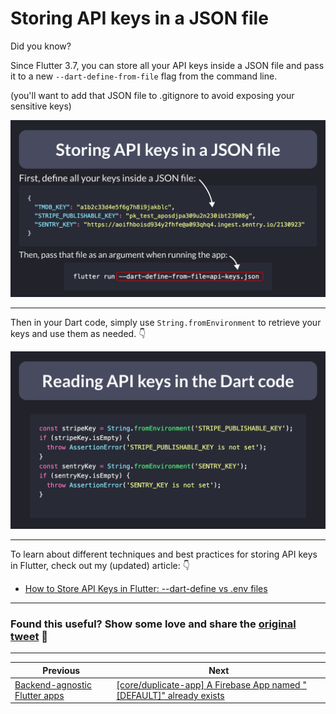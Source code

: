# Storing API keys in a JSON file

Did you know?

Since Flutter 3.7, you can store all your API keys inside a JSON file and pass it to a new `--dart-define-from-file` flag from the command line.

(you'll want to add that JSON file to .gitignore to avoid exposing your sensitive keys)

![](102.1.png)

---

Then in your Dart code, simply use `String.fromEnvironment` to retrieve your keys and use them as needed. 👇

![](102.2.png)

---

To learn about different techniques and best practices for storing API keys in Flutter, check out my (updated) article: 👇

- [How to Store API Keys in Flutter: --dart-define vs .env files](https://codewithandrea.com/articles/flutter-api-keys-dart-define-env-files/)

---

### Found this useful? Show some love and share the [original tweet](https://twitter.com/biz84/status/1651212776113618944) 🙏

---

| Previous | Next |
| -------- | ---- |
| [Backend-agnostic Flutter apps](../0101-backend-agnostic/index.md) | [[core/duplicate-app] A Firebase App named "[DEFAULT]" already exists](../0103-firebase-duplicate-app/index.md) |

